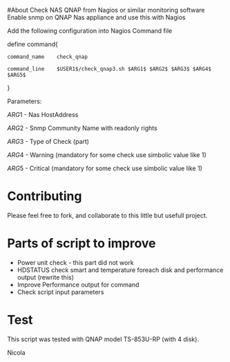 #About
Check NAS QNAP from Nagios or similar monitoring software
Enable snmp on QNAP Nas appliance and use this with Nagios

Add the following configuration into Nagios Command file

define command{

	command_name 	check_qnap
	
	command_line 	$USER1$/check_qnap3.sh $ARG1$ $ARG2$ $ARG3$ $ARG4$ $ARG5$
	
}

Parameters:

$ARG1$ - Nas HostAddress

$ARG2$ - Snmp Community Name with readonly rights

$ARG3$ - Type of Check (part)

$ARG4$ - Warning  (mandatory for some check use simbolic value like 1)

$ARG5$ - Critical (mandatory for some check use simbolic value like 1)


# Contributing
Please feel free to fork, and collaborate to this little but usefull project.

# Parts of script to improve
- Power unit check - this part did not work
- HDSTATUS check smart and temperature foreach disk and performance output (rewrite this)
- Improve Performance output for command
- Check script input parameters

# Test
This script was tested with QNAP model TS-853U-RP (with 4 disk). 

Nicola
